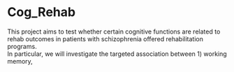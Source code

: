 # Cog_Rehab

This project aims to test whether certain cognitive functions are related to rehab outcomes in patients with schizophrenia offered rehabilitation programs.  
In particular, we will investigate the targeted association between 1) working memory, 

